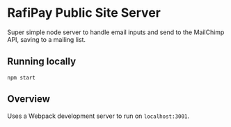 # RafiPay Public Site Server

Super simple node server to handle email inputs and send to the MailChimp API, saving to a mailing list.


## Running locally

```
npm start
```

## Overview

Uses a Webpack development server to run on `localhost:3001`.
